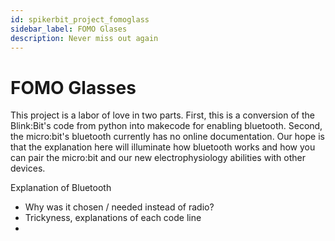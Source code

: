 ```yaml
---
id: spikerbit_project_fomoglass
sidebar_label: FOMO Glases
description: Never miss out again
---
```


# FOMO Glasses #

This project is a labor of love in two parts. First, this is a conversion of the Blink:Bit's code from python into makecode for enabling bluetooth. Second, the micro:bit's bluetooth currently has no online documentation. Our hope is that the explanation here will illuminate how bluetooth works and how you can pair the micro:bit and our new electrophysiology abilities with other devices. 

Explanation of Bluetooth
- Why was it chosen / needed instead of radio?
- Trickyness, explanations of each code line
- 
